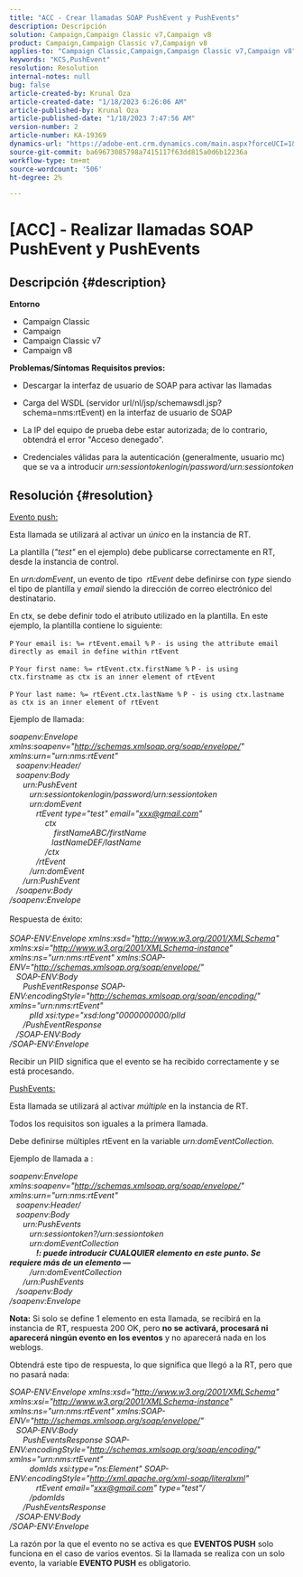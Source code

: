 ```yaml
---
title: "ACC - Crear llamadas SOAP PushEvent y PushEvents"
description: Descripción
solution: Campaign,Campaign Classic v7,Campaign v8
product: Campaign,Campaign Classic v7,Campaign v8
applies-to: "Campaign Classic,Campaign,Campaign Classic v7,Campaign v8"
keywords: "KCS,PushEvent"
resolution: Resolution
internal-notes: null
bug: false
article-created-by: Krunal Oza
article-created-date: "1/18/2023 6:26:06 AM"
article-published-by: Krunal Oza
article-published-date: "1/18/2023 7:47:56 AM"
version-number: 2
article-number: KA-19369
dynamics-url: "https://adobe-ent.crm.dynamics.com/main.aspx?forceUCI=1&pagetype=entityrecord&etn=knowledgearticle&id=00cb40fb-f896-ed11-aad1-6045bd0067ea"
source-git-commit: ba69673085798a7415117f63dd815a0d6b12236a
workflow-type: tm+mt
source-wordcount: '506'
ht-degree: 2%

---
```


# [ACC] - Realizar llamadas SOAP PushEvent y PushEvents

## Descripción {#description}

<b>Entorno</b>
- Campaign Classic
- Campaign
- Campaign Classic v7
- Campaign v8



<b>Problemas/Síntomas </b>
<b>Requisitos previos:</b>

- Descargar la interfaz de usuario de SOAP para activar las llamadas

- Carga del WSDL (servidor url/nl/jsp/schemawsdl.jsp?schema=nms:rtEvent) en la interfaz de usuario de SOAP

- La IP del equipo de prueba debe estar autorizada; de lo contrario, obtendrá el error &quot;Acceso denegado&quot;.

- Credenciales válidas para la autenticación (generalmente, usuario mc) que se va a introducir *urn:sessiontokenlogin/password/urn:sessiontoken*




## Resolución {#resolution}


<u>Evento push:</u>

Esta llamada se utilizará al activar un *único* en la instancia de RT.

La plantilla (*&quot;test&quot;* en el ejemplo) debe publicarse correctamente en RT, desde la instancia de control.

En *urn:domEvent*, un evento de tipo  *rtEvent* debe definirse con *type* siendo el tipo de plantilla y *email* siendo la dirección de correo electrónico del destinatario.

En ctx, se debe definir todo el atributo utilizado en la plantilla. En este ejemplo, la plantilla contiene lo siguiente:

`P` `Your email is: %= rtEvent.email %` `P` `- is using the attribute email directly as email in define within rtEvent`

`P` `Your first name: %= rtEvent.ctx.firstName %` `P` `- is using ctx.firstname as ctx is an inner element of rtEvent`

`P` `Your last name: %= rtEvent.ctx.lastName %` `P - is using ctx.lastname as ctx is an inner element of rtEvent`

Ejemplo de llamada:

*soapenv:Envelope xmlns:soapenv=&quot;http://schemas.xmlsoap.org/soap/envelope/&quot; xmlns:urn=&quot;urn:nms:rtEvent&quot;
<br>   soapenv:Header/
<br>   soapenv:Body
<br>      urn:PushEvent
<br>         urn:sessiontokenlogin/password/urn:sessiontoken
<br>         urn:domEvent
<br>            rtEvent type=&quot;test&quot; email=&quot;xxx@gmail.com&quot; 
<br>                ctx
<br>                    firstNameABC/firstName
<br>                   lastNameDEF/lastName
<br>                /ctx
<br>            /rtEvent
<br>         /urn:domEvent
<br>      /urn:PushEvent
<br>   /soapenv:Body
<br>/soapenv:Envelope*
<br><br>Respuesta de éxito:<br><br>
*SOAP-ENV:Envelope xmlns:xsd=&quot;http://www.w3.org/2001/XMLSchema&quot; xmlns:xsi=&quot;http://www.w3.org/2001/XMLSchema-instance&quot; xmlns:ns=&quot;urn:nms:rtEvent&quot; xmlns:SOAP-ENV=&quot;http://schemas.xmlsoap.org/soap/envelope/&quot;
<br>   SOAP-ENV:Body
<br>      PushEventResponse SOAP-ENV:encodingStyle=&quot;http://schemas.xmlsoap.org/soap/encoding/&quot; xmlns=&quot;urn:nms:rtEvent&quot;
<br>         plId xsi:type=&quot;xsd:long&quot;0000000000/plId
<br>      /PushEventResponse
<br>   /SOAP-ENV:Body
<br>/SOAP-ENV:Envelope*

Recibir un PIID significa que el evento se ha recibido correctamente y se está procesando.



<u>PushEvents:</u>

Esta llamada se utilizará al activar *múltiple* en la instancia de RT.

Todos los requisitos son iguales a la primera llamada.

Debe definirse múltiples rtEvent en la variable *urn:domEventCollection.*



Ejemplo de llamada a :

*soapenv:Envelope xmlns:soapenv=&quot;http://schemas.xmlsoap.org/soap/envelope/&quot; xmlns:urn=&quot;urn:nms:rtEvent&quot;
<br>   soapenv:Header/
<br>   soapenv:Body
<br>      urn:PushEvents
<br>         urn:sessiontoken?/urn:sessiontoken
<br>         urn:domEventCollection
<br>            <b>!: puede introducir CUALQUIER elemento en este punto. Se requiere más de un elemento —</b>
<br>         /urn:domEventCollection
<br>      /urn:PushEvents
<br>   /soapenv:Body
<br>/soapenv:Envelope*

<b>Nota:</b> Si solo se define 1 elemento en esta llamada, se recibirá en la instancia de RT, respuesta 200 OK, pero <b>no se activará, procesará ni aparecerá ningún evento en los eventos</b> y no aparecerá nada en los weblogs.

Obtendrá este tipo de respuesta, lo que significa que llegó a la RT, pero que no pasará nada:

*SOAP-ENV:Envelope xmlns:xsd=&quot;http://www.w3.org/2001/XMLSchema&quot; xmlns:xsi=&quot;http://www.w3.org/2001/XMLSchema-instance&quot; xmlns:ns=&quot;urn:nms:rtEvent&quot; xmlns:SOAP-ENV=&quot;http://schemas.xmlsoap.org/soap/envelope/&quot;
<br>   SOAP-ENV:Body
<br>      PushEventsResponse SOAP-ENV:encodingStyle=&quot;http://schemas.xmlsoap.org/soap/encoding/&quot; xmlns=&quot;urn:nms:rtEvent&quot;
<br>         domIds xsi:type=&quot;ns:Element&quot; SOAP-ENV:encodingStyle=&quot;http://xml.apache.org/xml-soap/literalxml&quot;
<br>            rtEvent email=&quot;xxx@gmail.com&quot; type=&quot;test&quot;/
<br>         /pdomIds
<br>      /PushEventsResponse
<br>   /SOAP-ENV:Body
<br>/SOAP-ENV:Envelope*

La razón por la que el evento no se activa es que <b>EVENTOS PUSH</b> solo funciona en el caso de varios eventos. Si la llamada se realiza con un solo evento, la variable <b>EVENTO PUSH</b> es obligatorio.

